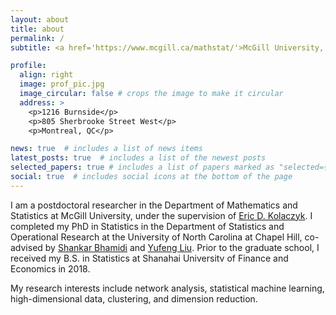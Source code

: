 ```yaml
---
layout: about
title: about
permalink: /
subtitle: <a href='https://www.mcgill.ca/mathstat/'>McGill University, Department of Mathematics and Statistics.  

profile:
  align: right
  image: prof_pic.jpg
  image_circular: false # crops the image to make it circular
  address: >
    <p>1216 Burnside</p>
    <p>805 Sherbrooke Street West</p>
    <p>Montreal, QC</p>

news: true  # includes a list of news items
latest_posts: true  # includes a list of the newest posts
selected_papers: true # includes a list of papers marked as "selected={true}"
social: true  # includes social icons at the bottom of the page
---
```




I am a postdoctoral researcher in the Department of Mathematics and Statistics at McGill University, under the supervision of [Eric D. Kolaczyk](https://www.mcgill.ca/mathstat/eric-d-kolaczyk). I completed my PhD in Statistics in the Department of Statistics and Operational Research at the University of North Carolina at Chapel Hill, co-advised by [Shankar Bhamidi](https://shankarbhamidi.web.unc.edu/) and [Yufeng Liu](https://yfliu.web.unc.edu/). Prior to the graduate school, I received my B.S. in Statistics at Shanahai Universitv of Finance and Economics in 2018. 

My research interests include network analysis, statistical machine learning, high-dimensional data, clustering, and dimension reduction. 
